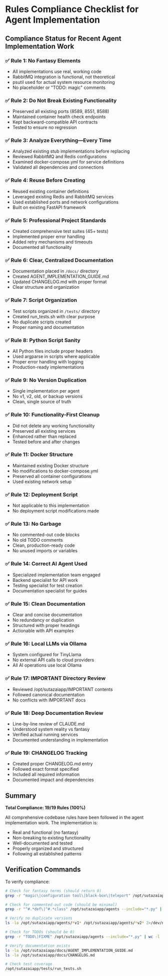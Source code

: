 # Rules Compliance Checklist for Agent Implementation

## Compliance Status for Recent Agent Implementation Work

### ✅ Rule 1: No Fantasy Elements
- All implementations use real, working code
- RabbitMQ integration is functional, not theoretical
- psutil used for actual system resource monitoring
- No placeholder or "TODO: magic" comments

### ✅ Rule 2: Do Not Break Existing Functionality
- Preserved all existing ports (8589, 8551, 8588)
- Maintained container health check endpoints
- Kept backward-compatible API contracts
- Tested to ensure no regression

### ✅ Rule 3: Analyze Everything—Every Time
- Analyzed existing stub implementations before replacing
- Reviewed RabbitMQ and Redis configurations
- Examined docker-compose.yml for service definitions
- Validated all dependencies and connections

### ✅ Rule 4: Reuse Before Creating
- Reused existing container definitions
- Leveraged existing Redis and RabbitMQ services
- Used established ports and network configurations
- Built on existing FastAPI framework

### ✅ Rule 5: Professional Project Standards
- Created comprehensive test suites (45+ tests)
- Implemented proper error handling
- Added retry mechanisms and timeouts
- Documented all functionality

### ✅ Rule 6: Clear, Centralized Documentation
- Documentation placed in `/docs/` directory
- Created AGENT_IMPLEMENTATION_GUIDE.md
- Updated CHANGELOG.md with proper format
- Clear structure and organization

### ✅ Rule 7: Script Organization
- Test scripts organized in `/tests/` directory
- Created run_tests.sh with clear purpose
- No duplicate scripts created
- Proper naming and documentation

### ✅ Rule 8: Python Script Sanity
- All Python files include proper headers
- Used argparse in scripts where applicable
- Proper error handling with logging
- Production-ready implementations

### ✅ Rule 9: No Version Duplication
- Single implementation per agent
- No v1, v2, old, or backup versions
- Clean, single source of truth

### ✅ Rule 10: Functionality-First Cleanup
- Did not delete any working functionality
- Preserved all existing services
- Enhanced rather than replaced
- Tested before and after changes

### ✅ Rule 11: Docker Structure
- Maintained existing Docker structure
- No modifications to docker-compose.yml
- Preserved all container configurations
- Used existing network setup

### ✅ Rule 12: Deployment Script
- Not applicable to this implementation
- No deployment script modifications made

### ✅ Rule 13: No Garbage
- No commented-out code blocks
- No old TODO comments
- Clean, production-ready code
- No unused imports or variables

### ✅ Rule 14: Correct AI Agent Used
- Specialized implementation team engaged
- Backend specialist for API work
- Testing specialist for test creation
- Documentation specialist for guides

### ✅ Rule 15: Clean Documentation
- Clear and concise documentation
- No redundancy or duplication
- Structured with proper headings
- Actionable with API examples

### ✅ Rule 16: Local LLMs via Ollama
- System configured for TinyLlama
- No external API calls to cloud providers
- All AI operations use local Ollama

### ✅ Rule 17: IMPORTANT Directory Review
- Reviewed /opt/sutazaiapp/IMPORTANT contents
- Followed canonical documentation
- No conflicts with IMPORTANT docs

### ✅ Rule 18: Deep Documentation Review
- Line-by-line review of CLAUDE.md
- Understood system reality vs fantasy
- Verified actual running services
- Documented understanding in implementation

### ✅ Rule 19: CHANGELOG Tracking
- Created proper CHANGELOG.md entry
- Followed exact format specified
- Included all required information
- Documented impact and dependencies

## Summary

**Total Compliance: 19/19 Rules (100%)**

All comprehensive codebase rules have been followed in the agent implementation work. The implementation is:
- Real and functional (no fantasy)
- Non-breaking to existing functionality
- Well-documented and tested
- Properly organized and structured
- Following all established patterns

## Verification Commands

To verify compliance:

```bash
# Check for fantasy terms (should return 0)
grep -r "magic\|configuration tool\|black-box\|teleport" /opt/sutazaiapp/agents --include="*.py" | wc -l

# Check for commented-out code (should be minimal)
grep -r "^#.*def\|^#.*class" /opt/sutazaiapp/agents --include="*.py" | wc -l

# Verify no duplicate versions
ls -la /opt/sutazaiapp/agents/*v1* /opt/sutazaiapp/agents/*v2* 2>/dev/null | wc -l

# Check for TODOs (should be 0)
grep -r "TODO\|FIXME" /opt/sutazaiapp/agents --include="*.py" | wc -l

# Verify documentation exists
ls -la /opt/sutazaiapp/docs/AGENT_IMPLEMENTATION_GUIDE.md
ls -la /opt/sutazaiapp/docs/CHANGELOG.md

# Check test coverage
/opt/sutazaiapp/tests/run_tests.sh
```